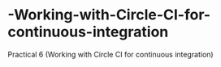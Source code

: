 # -Working-with-Circle-CI-for-continuous-integration
Practical 6 (Working with Circle CI for continuous integration)
